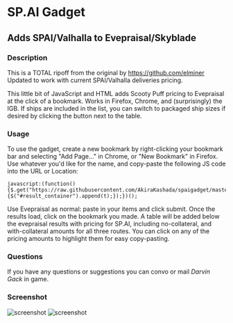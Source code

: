 # SP.AI Gadget
## Adds SPAI/Valhalla to Evepraisal/Skyblade

### Description
This is a TOTAL ripoff from the original by https://github.com/elminer
Updated to work with current SPAI/Valhalla deliveries pricing.

This little bit of JavaScript and HTML adds Scooty Puff pricing to Evepraisal at the click of a bookmark.  Works in Firefox, Chrome, and (surprisingly) the IGB.  If ships are included in the list, you can switch to packaged ship sizes if desired by clicking the button next to the table.

### Usage

To use the gadget, create a new bookmark by right-clicking your bookmark bar and selecting "Add Page..." in Chrome, or "New Bookmark" in Firefox.  Use whatever you'd like for the name, and copy-paste the following JS code into the URL or Location:

```
javascript:(function(){$.get("https://raw.githubusercontent.com/AkiraKashada/spaigadget/master/spaitable.html",function(t){$("#result_container").append(t);});})();
```

Use Evepraisal as normal: paste in your items and click submit. Once the results load, click on the bookmark you made.  A table will be added below the evepraisal results with pricing for SP.AI, including no-collateral, and with-collateral amounts for all three routes.  You can click on any of the pricing amounts to highlight them for easy copy-pasting.

### Questions

If you have any questions or suggestions you can convo or mail *Darvin Gack* in game.

### Screenshot

![screenshot](http://i.imgur.com/vljDYbI.png)
![screenshot](http://i.imgur.com/bnajYoC.png)
